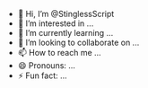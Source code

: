 - 👋 Hi, I’m @StinglessScript
- 👀 I’m interested in ...
- 🌱 I’m currently learning ...
- 💞️ I’m looking to collaborate on ...
- 📫 How to reach me ...
- 😄 Pronouns: ...
- ⚡ Fun fact: ...

<!---
StinglessScript/StinglessScript is a ✨ special ✨ repository because its `README.md` (this file) appears on your GitHub profile.
You can click the Preview link to take a look at your changes.
--->
